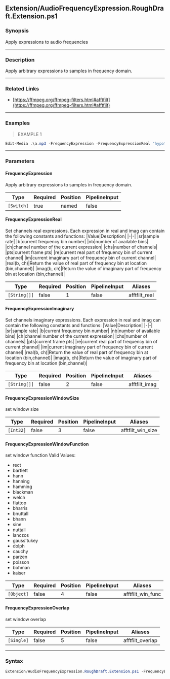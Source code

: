 Extension/AudioFrequencyExpression.RoughDraft.Extension.ps1
-----------------------------------------------------------

### Synopsis
Apply expressions to audio frequencies

---

### Description

Apply arbitrary expressions to samples in frequency domain.

---

### Related Links
* [https://ffmpeg.org/ffmpeg-filters.html#afftfilt](https://ffmpeg.org/ffmpeg-filters.html#afftfilt)

---

### Examples
> EXAMPLE 1

```PowerShell
Edit-Media .\a.mp3 -FrequencyExpression -FrequencyExpressionReal "hypot(re,im)*sin(0)" -FrequencyExpressionImaginary "hypot(re,im)*cos(0)" -FrequencyExpressionWindowSize 512 -FrequencyExpressionOverlap 0.75
```

---

### Parameters
#### **FrequencyExpression**
Apply arbitrary expressions to samples in frequency domain.

|Type      |Required|Position|PipelineInput|
|----------|--------|--------|-------------|
|`[Switch]`|true    |named   |false        |

#### **FrequencyExpressionReal**
Set channels real expressions.
Each expression in real and imag can contain the following constants and functions:
|Value|Description|
|-|-|
|sr|sample rate|
|b|current frequency bin number|
|nb|number of available bins|
|ch|channel number of the current expression|
|chs|number of channels|
|pts|current frame pts|
|re|current real part of frequency bin of current channel|
|im|current imaginary part of frequency bin of current channel|
|real(b, ch)|Return the value of real part of frequency bin at location (bin,channel)|
|imag(b, ch)|Return the value of imaginary part of frequency bin at location (bin,channel)|

|Type        |Required|Position|PipelineInput|Aliases      |
|------------|--------|--------|-------------|-------------|
|`[String[]]`|false   |1       |false        |afftfilt_real|

#### **FrequencyExpressionImaginary**
Set channels imaginary expressions.
Each expression in real and imag can contain the following constants and functions:
|Value|Description|
|-|-|
|sr|sample rate|
|b|current frequency bin number|
|nb|number of available bins|
|ch|channel number of the current expression|
|chs|number of channels|
|pts|current frame pts|
|re|current real part of frequency bin of current channel|
|im|current imaginary part of frequency bin of current channel|
|real(b, ch)|Return the value of real part of frequency bin at location (bin,channel)|
|imag(b, ch)|Return the value of imaginary part of frequency bin at location (bin,channel)|

|Type        |Required|Position|PipelineInput|Aliases      |
|------------|--------|--------|-------------|-------------|
|`[String[]]`|false   |2       |false        |afftfilt_imag|

#### **FrequencyExpressionWindowSize**
set window size

|Type     |Required|Position|PipelineInput|Aliases          |
|---------|--------|--------|-------------|-----------------|
|`[Int32]`|false   |3       |false        |afftfilt_win_size|

#### **FrequencyExpressionWindowFunction**
set window function
Valid Values:

* rect
* bartlett
* hann
* hanning
* hamming
* blackman
* welch
* flattop
* bharris
* bnuttall
* bhann
* sine
* nuttall
* lanczos
* gauss'tukey
* dolph
* cauchy
* parzen
* poisson
* bohman
* kaiser

|Type      |Required|Position|PipelineInput|Aliases          |
|----------|--------|--------|-------------|-----------------|
|`[Object]`|false   |4       |false        |afftfilt_win_func|

#### **FrequencyExpressionOverlap**
set window overlap

|Type      |Required|Position|PipelineInput|Aliases         |
|----------|--------|--------|-------------|----------------|
|`[Single]`|false   |5       |false        |afftfilt_overlap|

---

### Syntax
```PowerShell
Extension/AudioFrequencyExpression.RoughDraft.Extension.ps1 -FrequencyExpression [[-FrequencyExpressionReal] <String[]>] [[-FrequencyExpressionImaginary] <String[]>] [[-FrequencyExpressionWindowSize] <Int32>] [[-FrequencyExpressionWindowFunction] <Object>] [[-FrequencyExpressionOverlap] <Single>] [<CommonParameters>]
```
